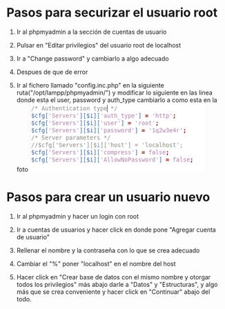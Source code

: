 # Pasos para securizar el usuario root

1. Ir al phpmyadmin a la sección de cuentas de usuario

2. Pulsar en "Editar privilegios" del usuario root de localhost

3. Ir a "Change password" y cambiarlo a algo adecuado

4. Despues de que de error

5. Ir al fichero llamado "config.inc.php" en la siguiente ruta("/opt/lampp/phpmyadmin/") y modificar lo siguiente en las linea donde esta el user, password y auth_type cambiarlo a como esta en la foto
   ![Image](../../images/3_1.png)

# Pasos para crear un usuario nuevo

1. Ir al phpmyadmin y hacer un login con root

2. Ir a cuentas de usuarios y hacer click en donde pone "Agregar cuenta de usuario"

3. Rellenar el nombre y la contraseña con lo que se crea adecuado

4. Cambiar el "%" poner "localhost" en el nombre del host

5. Hacer click en "Crear base de datos con el mismo nombre y otorgar todos los privilegios" más abajo darle a "Datos" y "Estructuras", y algo más que se crea conveniente y hacer click en "Continuar" abajo del todo.
